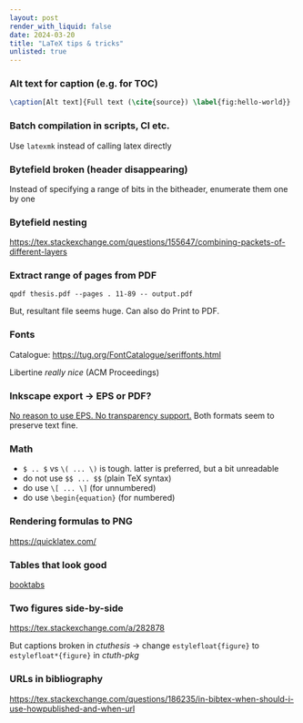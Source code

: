 ```yaml
---
layout: post
render_with_liquid: false
date: 2024-03-20
title: "LaTeX tips & tricks"
unlisted: true
---
```


### Alt text for caption (e.g. for TOC)

``` latex
\caption[Alt text]{Full text (\cite{source}) \label{fig:hello-world}}
```

### Batch compilation in scripts, CI etc.

Use `latexmk` instead of calling latex directly

### Bytefield broken (header disappearing)

Instead of specifying a range of bits in the bitheader, enumerate them
one by one

### Bytefield nesting

<https://tex.stackexchange.com/questions/155647/combining-packets-of-different-layers>

### Extract range of pages from PDF

    qpdf thesis.pdf --pages . 11-89 -- output.pdf

But, resultant file seems huge. Can also do Print to PDF.

### Fonts

Catalogue: <https://tug.org/FontCatalogue/seriffonts.html>

Libertine *really nice* (ACM Proceedings)

### Inkscape export -\> EPS or PDF?

[No reason to use EPS. No transparency
support.](https://www.graphicdesignforum.com/t/eps-vs-pdf/7424/3) Both
formats seem to preserve text fine.

### Math

- `$ .. $` vs `\( ... \)` is tough. latter is preferred, but a bit
  unreadable
- do not use `$$ ... $$` (plain TeX syntax)
- do use `\[ ... \]` (for unnumbered)
- do use `\begin{equation}` (for numbered)

### Rendering formulas to PNG

<https://quicklatex.com/>

### Tables that look good

[booktabs](https://nhigham.com/2019/11/19/better-latex-tables-with-booktabs/)

### Two figures side-by-side

<https://tex.stackexchange.com/a/282878>

But captions broken in *ctuthesis* -\> change `estylefloat{figure}` to
`estylefloat*{figure}` in *ctuth-pkg*

### URLs in bibliography

<https://tex.stackexchange.com/questions/186235/in-bibtex-when-should-i-use-howpublished-and-when-url>
